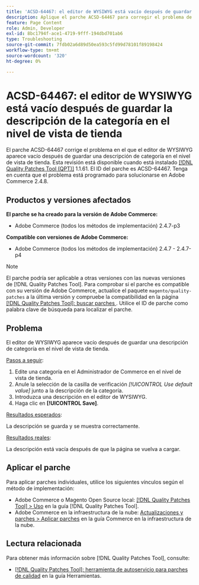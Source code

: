 ```yaml
---
title: 'ACSD-64467: el editor de WYSIWYG está vacío después de guardar la descripción de la categoría en el nivel de vista de tienda'
description: Aplique el parche ACSD-64467 para corregir el problema de Adobe Commerce en el que el editor de WYSIWYG aparece vacío después de guardar una descripción de categoría en el nivel de vista de tienda.
feature: Page Content
role: Admin, Developer
exl-id: 8bc1794f-ace1-4719-9fff-194dbd701ab6
type: Troubleshooting
source-git-commit: 7fdb02a6d89d50ea593c5fd99d78101f89198424
workflow-type: tm+mt
source-wordcount: '320'
ht-degree: 0%

---
```


# ACSD-64467: el editor de WYSIWYG está vacío después de guardar la descripción de la categoría en el nivel de vista de tienda

El parche ACSD-64467 corrige el problema en el que el editor de WYSIWYG aparece vacío después de guardar una descripción de categoría en el nivel de vista de tienda. Esta revisión está disponible cuando está instalado [[!DNL Quality Patches Tool (QPT)]](/help/tools/quality-patches-tool/quality-patches-tool-to-self-serve-quality-patches.md) 1.1.61. El ID del parche es ACSD-64467. Tenga en cuenta que el problema está programado para solucionarse en Adobe Commerce 2.4.8.

## Productos y versiones afectados

**El parche se ha creado para la versión de Adobe Commerce:**

* Adobe Commerce (todos los métodos de implementación) 2.4.7-p3

**Compatible con versiones de Adobe Commerce:**

* Adobe Commerce (todos los métodos de implementación) 2.4.7 - 2.4.7-p4

>[!NOTE]
>
>El parche podría ser aplicable a otras versiones con las nuevas versiones de [!DNL Quality Patches Tool]. Para comprobar si el parche es compatible con su versión de Adobe Commerce, actualice el paquete `magento/quality-patches` a la última versión y compruebe la compatibilidad en la página [[!DNL Quality Patches Tool]: buscar parches ](https://experienceleague.adobe.com/tools/commerce-quality-patches/index.html?lang=es). Utilice el ID de parche como palabra clave de búsqueda para localizar el parche.

## Problema

El editor de WYSIWYG aparece vacío después de guardar una descripción de categoría en el nivel de vista de tienda.

<u>Pasos a seguir</u>:

1. Edite una categoría en el Administrador de Commerce en el nivel de vista de tienda.
1. Anule la selección de la casilla de verificación *[!UICONTROL Use default value]* junto a la descripción de la categoría.
1. Introduzca una descripción en el editor de WYSIWYG.
1. Haga clic en **[!UICONTROL Save]**.

<u>Resultados esperados</u>:

La descripción se guarda y se muestra correctamente.

<u>Resultados reales</u>:

La descripción está vacía después de que la página se vuelva a cargar.

## Aplicar el parche

Para aplicar parches individuales, utilice los siguientes vínculos según el método de implementación:

* Adobe Commerce o Magento Open Source local: [[!DNL Quality Patches Tool] > Uso](/help/tools/quality-patches-tool/usage.md) en la guía [!DNL Quality Patches Tool].
* Adobe Commerce en la infraestructura de la nube: [Actualizaciones y parches > Aplicar parches](https://experienceleague.adobe.com/docs/commerce-cloud-service/user-guide/develop/upgrade/apply-patches.html?lang=es) en la guía Commerce en la infraestructura de la nube.

## Lectura relacionada

Para obtener más información sobre [!DNL Quality Patches Tool], consulte:

* [[!DNL Quality Patches Tool]: herramienta de autoservicio para parches de calidad](/help/tools/quality-patches-tool/quality-patches-tool-to-self-serve-quality-patches.md) en la guía Herramientas.
